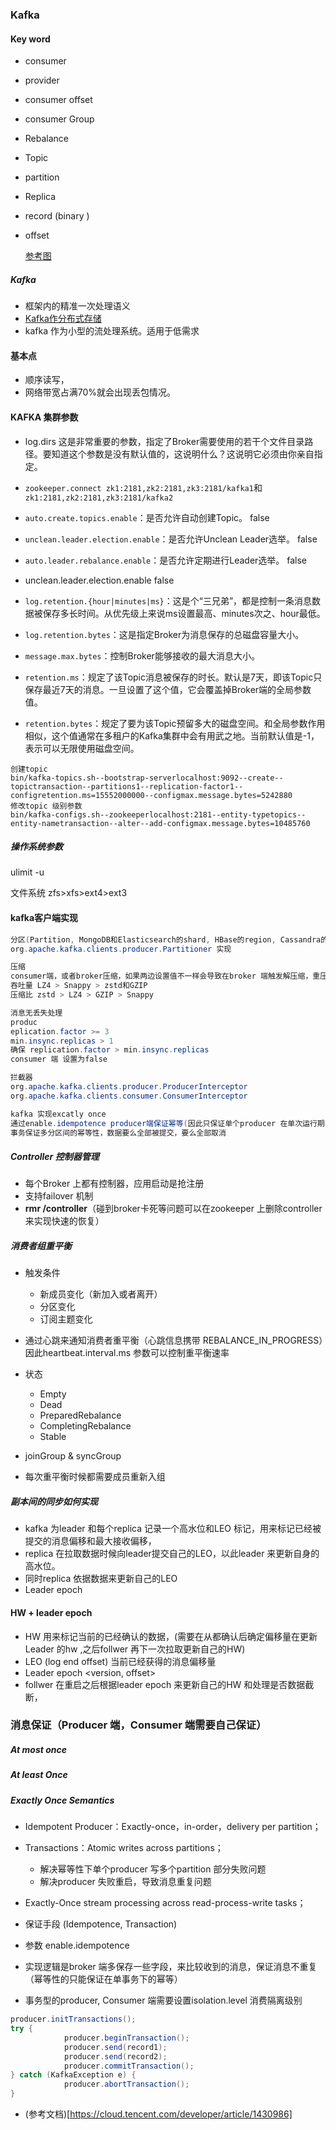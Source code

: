 ### Kafka

#### Key word

- consumer

- provider

- consumer offset

- consumer Group

- Rebalance

- Topic

- partition

- Replica

- record (binary )

- offset

  [参考图](http://geek.ft.com/#/column/191?aid=99318)

##### Kafka

- 框架内的精准一次处理语义 
- [Kafka作分布式存储](https://www.confluent.io/blog/okay-store-data-apache-kafka/)
- kafka 作为小型的流处理系统。适用于低需求

#### 基本点

- 顺序读写，
- 网络带宽占满70%就会出现丢包情况。

#### KAFKA 集群参数

- log.dirs  这是非常重要的参数，指定了Broker需要使用的若干个文件目录路径。要知道这个参数是没有默认值的，这说明什么？这说明它必须由你亲自指定。
- `zookeeper.connect zk1:2181,zk2:2181,zk3:2181/kafka1`和`zk1:2181,zk2:2181,zk3:2181/kafka2`
- `auto.create.topics.enable`：是否允许自动创建Topic。 false 
- `unclean.leader.election.enable`：是否允许Unclean Leader选举。 false
- `auto.leader.rebalance.enable`：是否允许定期进行Leader选举。 false 

- unclean.leader.election.enable  false 
- `log.retention.{hour|minutes|ms}`：这是个“三兄弟”，都是控制一条消息数据被保存多长时间。从优先级上来说ms设置最高、minutes次之、hour最低。
- `log.retention.bytes`：这是指定Broker为消息保存的总磁盘容量大小。
- `message.max.bytes`：控制Broker能够接收的最大消息大小。
- `retention.ms`：规定了该Topic消息被保存的时长。默认是7天，即该Topic只保存最近7天的消息。一旦设置了这个值，它会覆盖掉Broker端的全局参数值。
- `retention.bytes`：规定了要为该Topic预留多大的磁盘空间。和全局参数作用相似，这个值通常在多租户的Kafka集群中会有用武之地。当前默认值是-1，表示可以无限使用磁盘空间。



```shell
创建topic
bin/kafka-topics.sh--bootstrap-serverlocalhost:9092--create--topictransaction--partitions1--replication-factor1--configretention.ms=15552000000--configmax.message.bytes=5242880
修改topic 级别参数
bin/kafka-configs.sh--zookeeperlocalhost:2181--entity-typetopics--entity-nametransaction--alter--add-configmax.message.bytes=10485760
```

##### 操作系统参数

ulimit -u  

文件系统 zfs>xfs>ext4>ext3

#### kafka客户端实现

```java
分区(Partition, MongoDB和Elasticsearch的shard, HBase的region, Cassandra的vnode)
org.apache.kafka.clients.producer.Partitioner 实现
```

```java
压缩
consumer端，或者broker压缩，如果两边设置值不一样会导致在broker 端触发解压缩，重压缩情况。
吞吐量 LZ4 > Snappy > zstd和GZIP
压缩比 zstd > LZ4 > GZIP > Snappy
```

```java
消息无丢失处理
produc
eplication.factor >= 3
min.insync.replicas > 1
确保 replication.factor > min.insync.replicas   
consumer 端 设置为false

拦截器 
org.apache.kafka.clients.producer.ProducerInterceptor
org.apache.kafka.clients.consumer.ConsumerInterceptor

kafka 实现excatly once 
通过enable.idempotence producer端保证幂等(因此只保证单个producer 在单次运行期间的幂等性) 
事务保证多分区间的幂等性，数据要么全部被提交，要么全部取消

```

##### Controller 控制器管理

- 每个Broker 上都有控制器，应用启动是抢注册
- 支持failover 机制
- **rmr /controller**（碰到broker卡死等问题可以在zookeeper 上删除controller 来实现快速的恢复）

##### 消费者组重平衡

- 触发条件
  - 新成员变化（新加入或者离开）
  - 分区变化
  - 订阅主题变化
- 通过心跳来通知消费者重平衡（心跳信息携带 REBALANCE_IN_PROGRESS）因此heartbeat.interval.ms 参数可以控制重平衡速率

- 状态
  - Empty
  - Dead
  - PreparedRebalance
  - CompletingRebalance
  - Stable
- joinGroup & syncGroup
- 每次重平衡时候都需要成员重新入组

##### 副本间的同步如何实现
* kafka 为leader 和每个replica 记录一个高水位和LEO 标记，用来标记已经被提交的消息偏移和最大接收偏移，
* replica 在拉取数据时候向leader提交自己的LEO，以此leader 来更新自身的高水位。
* 同时replica 依据数据来更新自己的LEO
* Leader epoch
#### HW + leader epoch
- HW 用来标记当前的已经确认的数据，(需要在从都确认后确定偏移量在更新Leader 的hw ,之后follwer 再下一次拉取更新自己的HW)
- LEO (log end offset) 当前已经获得的消息偏移量
- Leader epoch <version, offset> 
- follwer 在重启之后根据leader epoch 来更新自己的HW 和处理是否数据截断，

### 消息保证（Producer 端，Consumer 端需要自己保证）

##### At most once

##### At least Once

##### Exactly Once Semantics 

- Idempotent Producer：Exactly-once，in-order，delivery per partition；
- Transactions：Atomic writes across partitions；
  - 解决幂等性下单个producer 写多个partition 部分失败问题
  - 解决producer 失败重启，导致消息重复问题
- Exactly-Once stream processing across read-process-write tasks；



- 保证手段 (Idempotence, Transaction)
- 参数 enable.idempotence
- 实现逻辑是broker 端多保存一些字段，来比较收到的消息，保证消息不重复（幂等性的只能保证在单事务下的幂等）
- 事务型的producer, Consumer 端需要设置isolation.level 消费隔离级别

```java
producer.initTransactions();
try {
            producer.beginTransaction();
            producer.send(record1);
            producer.send(record2);
            producer.commitTransaction();
} catch (KafkaException e) {
            producer.abortTransaction();
}
```

- (参考文档)[https://cloud.tencent.com/developer/article/1430986]
